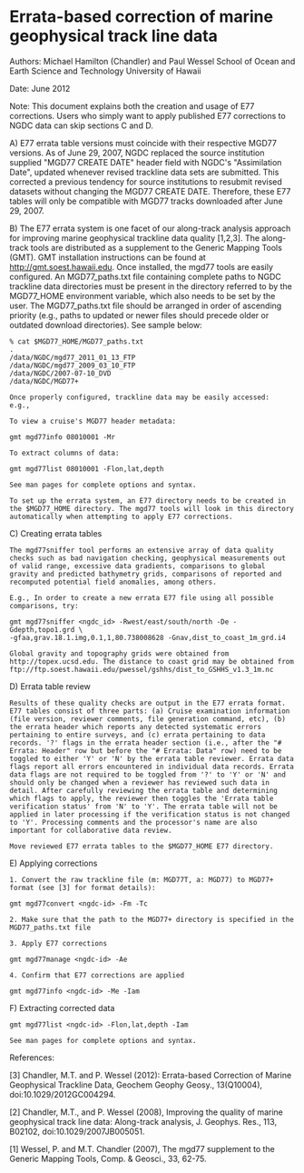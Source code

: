 # Errata-based correction of marine geophysical track line data

Authors:
	Michael Hamilton (Chandler) and Paul Wessel
	School of Ocean and Earth Science and Technology
	University of Hawaii

Date: June 2012

Note: This document explains both the creation and usage of E77 corrections.  Users who simply want to apply published E77 corrections to NGDC data can skip sections C and D.

A)  E77 errata table versions must coincide with their respective MGD77 versions. As of June 29, 2007, NGDC replaced the source institution supplied  "MGD77 CREATE DATE" header field with NGDC's "Assimilation Date", updated whenever revised trackline data sets are submitted. This corrected a previous tendency for source institutions to resubmit revised datasets without changing the MGD77 CREATE DATE. Therefore, these E77 tables will only be compatible with MGD77 tracks downloaded after June 29, 2007.

B)  The E77 errata system is one facet of our along-track analysis approach for improving marine geophysical trackline data quality [1,2,3]. The along-track tools are distributed as a supplement to the Generic Mapping Tools (GMT). GMT installation instructions can be found at http://gmt.soest.hawaii.edu. Once installed, the mgd77 tools are easily configured. An MGD77_paths.txt file containing complete paths to NGDC trackline data directories must be present in the directory referred to by the MGD77_HOME environment variable, which also needs to be set by the user. The MGD77_paths.txt file should be arranged in order of ascending priority (e.g., paths to updated or newer files should precede older or outdated download directories). See sample below:

    % cat $MGD77_HOME/MGD77_paths.txt
    .
    /data/NGDC/mgd77_2011_01_13_FTP
    /data/NGDC/mgd77_2009_03_10_FTP
    /data/NGDC/2007-07-10_DVD
    /data/NGDC/MGD77+
    
    Once properly configured, trackline data may be easily accessed:
    e.g.,
    
    To view a cruise's MGD77 header metadata:
    
    gmt mgd77info 08010001 -Mr
    
    To extract columns of data:
    
    gmt mgd77list 08010001 -Flon,lat,depth

    See man pages for complete options and syntax.
    
    To set up the errata system, an E77 directory needs to be created in the $MGD77_HOME directory. The mgd77 tools will look in this directory automatically when attempting to apply E77 corrections.

C)  Creating errata tables

    The mgd77sniffer tool performs an extensive array of data quality checks such as bad navigation checking, geophysical measurements out of valid range, excessive data gradients, comparisons to global gravity and predicted bathymetry grids, comparisons of reported and recomputed potential field anomalies, among others. 
    
    E.g., In order to create a new errata E77 file using all possible comparisons, try:
    
    gmt mgd77sniffer <ngdc_id> -Rwest/east/south/north -De -Gdepth,topo1.grd \
    -gfaa,grav.18.1.img,0.1,1,80.738008628 -Gnav,dist_to_coast_1m_grd.i4
   
    Global gravity and topography grids were obtained from http://topex.ucsd.edu. The distance to coast grid may be obtained from ftp://ftp.soest.hawaii.edu/pwessel/gshhs/dist_to_GSHHS_v1.3_1m.nc
 
D)  Errata table review

    Results of these quality checks are output in the E77 errata format. E77 tables consist of three parts: (a) Cruise examination information (file version, reviewer comments, file generation command, etc), (b) the errata header which reports any detected systematic errors pertaining to entire surveys, and (c) errata pertaining to data records. '?' flags in the errata header section (i.e., after the "# Errata: Header" row but before the "# Errata: Data" row) need to be toggled to either 'Y' or 'N' by the errata table reviewer. Errata data flags report all errors encountered in individual data records. Errata data flags are not required to be toggled from '?' to 'Y' or 'N' and should only be changed when a reviewer has reviewed such data in detail. After carefully reviewing the errata table and determining which flags to apply, the reviewer then toggles the 'Errata table verification status' from 'N' to 'Y'. The errata table will not be applied in later processing if the verification status is not changed to 'Y'. Processing comments and the processor's name are also important for collaborative data review.
    
    Move reviewed E77 errata tables to the $MGD77_HOME E77 directory.

E)  Applying corrections

    1. Convert the raw trackline file (m: MGD77T, a: MGD77) to MGD77+ format (see [3] for format details):
        
    gmt mgd77convert <ngdc-id> -Fm -Tc

    2. Make sure that the path to the MGD77+ directory is specified in the MGD77_paths.txt file
    
    3. Apply E77 corrections

    gmt mgd77manage <ngdc-id> -Ae 
    
    4. Confirm that E77 corrections are applied
    
    gmt mgd77info <ngdc-id> -Me -Iam
    
F) Extracting corrected data
    
    gmt mgd77list <ngdc-id> -Flon,lat,depth -Iam

    See man pages for complete options and syntax.

References:

[3] Chandler, M.T. and P. Wessel (2012): Errata-based Correction of Marine Geophysical Trackline Data, Geochem Geophy Geosy., 13(Q10004), doi:10.1029/2012GC004294.

[2] Chandler, M.T., and P. Wessel (2008), Improving the quality of marine geophysical track line data: Along-track analysis, J. Geophys. Res., 113, B02102, doi:10.1029/2007JB005051.

[1] Wessel, P. and M.T. Chandler (2007), The mgd77 supplement to the Generic Mapping Tools, Comp. & Geosci., 33, 62-75.